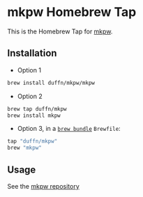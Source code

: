 # mkpw Homebrew Tap

This is the Homebrew Tap for [mkpw](https://github.com/duffn/mkpw).

## Installation

- Option 1

```bash
brew install duffn/mkpw/mkpw
```

- Option 2

```bash
brew tap duffn/mkpw
brew install mkpw
```

- Option 3, in a [`brew bundle`](https://github.com/Homebrew/homebrew-bundle) `Brewfile`:

```ruby
tap "duffn/mkpw"
brew "mkpw"
```

## Usage

See the [mkpw repository](https://github.com/duffn/mkpw)
